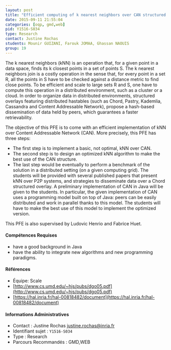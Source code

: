 ```yaml
---
layout: post
title: "Efficient computing of k nearest neighbors over CAN structured overlay"
date: 2015-09-11 21:55:04
categories: [oqp, gmd,web]
pid: Y1516-S034
type: Research
contact: Justine Rochas
students: Mounir GUIZANI, Farouk JOMAA, Ghassan NAOUIS
group: 19
---
```


The k nearest neighbors (kNN) is an operation that, for a given point in a data space, finds its k closest points in a set of points S.
The k nearest neighbors join is a costly operation in the sense that, for every point in a set R, all the points in S have to be checked against a distance metric to find close points.
To be efficient and scale to large sets R and S, one have to compute this operation in a distributed environment, such as a cluster or a cloud.
In order to organize data in distributed environments, structured overlays featuring distributed hastables (such as Chord, Pastry, Kademlia, Cassandra and Content Addressable Network),
propose a hash-based dissemination of data held by peers, which guarantees a faster retrievability.

The objective of this PFE is to come with an efficient implementation of kNN over Content Addressable Network (CAN). More precisely, this PFE has three steps:
- The first step is to implement a basic, not optimal, kNN over CAN.
- The second step is to design an optimized kNN algorithm to make the best use of the CAN structure.
- The last step would be eventually to perform a benchmark of the solution in a distributed setting (on a given computing grid).
The students will be provided with several published papers that present kNN over P2P systems, and strategies to disseminate data over a Chord structured overlay.
A preliminary implementation of CAN in Java will be given to the students.
In particular, the given implementation of CAN uses a programming model built on top of Java: peers can be easily distributed and work in parallel thanks to this model.
The students will have to make the best use of this model to implement the optimized version.

This PFE is also supervised by Ludovic Henrio and Fabrice Huet.

#### Compétences Requises
 - have a good background in Java
 - have the ability to integrate new algorithms and new programming paradigms.


#### Références

  * Équipe: Scale
  * [http://www.cs.umd.edu/~hjs/pubs/dgo05.pdf](http://www.cs.umd.edu/~hjs/pubs/dgo05.pdf)
  * [https://hal.inria.fr/hal-00818482/document](https://hal.inria.fr/hal-00818482/document)

#### Informations Administratives
  * Contact : Justine Rochas <justine.rochas@inria.fr>
  * Identifiant sujet : `Y1516-S034`
  * Type : Research
  * Parcours Recommandés : GMD,WEB
     